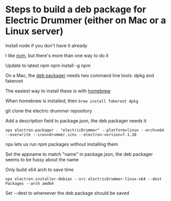 # Steps to build a deb package for Electric Drummer (either on Mac or a Linux server)

Install node if you don't have it already

I like <a href="https://github.com/nvm-sh/nvm">nvm</a>, but there's more than one way to do it

Update to latest npm  npm install -g npm

On a Mac, the <a href="https://github.com/electron-userland/electron-installer-debian#requirements">deb packager</a> needs two command line tools: dpkg and fakeroot

The easiest way to install these is with <a href="https://brew.sh/">homebrew</a>

When homebrew is installed, then `brew install fakeroot dpkg` 

git clone the electric drummer repository

Add a description field to package.json, the deb packager needs it

`npx electron-packager . "electricDrummer" --platform=linux --arch=x64 --overwrite --icon=drummer.icns --electron-version=7.1.10`

npx lets us run npm packages without installing them

Set the appname to match "name" in package.json, the deb packager seems to be fussy about the name

Only build x64 arch to save time

`npx electron-installer-debian --src electricDrummer-linux-x64 --dest Packages --arch amd64`

Set --dest to whereever the deb package should be saved


